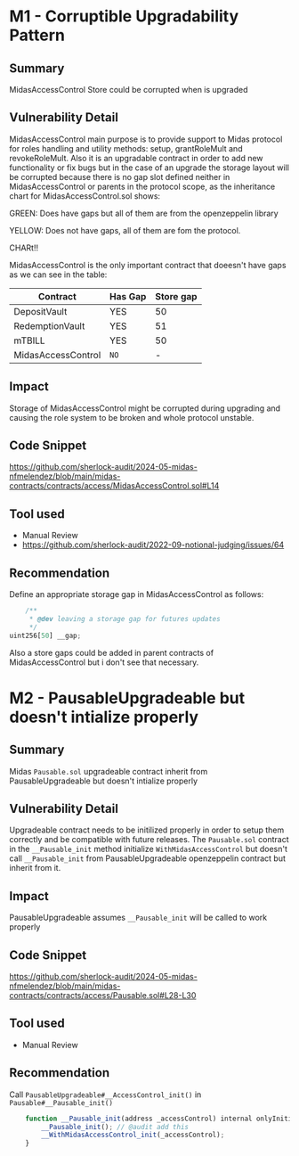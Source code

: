 # M1 - Corruptible Upgradability Pattern

## Summary
 
MidasAccessControl Store could be corrupted when is upgraded


## Vulnerability Detail

MidasAccessControl main purpose is to provide support to Midas protocol for roles handling and utility methods: setup, grantRoleMult and revokeRoleMult. Also it is an upgradable contract in order to add new functionality or fix bugs but in the case of an upgrade the storage layout will be corrupted because there is no gap slot defined neither in MidasAccessControl or parents in the protocol scope, as the inheritance chart for MidasAccessControl.sol shows:

GREEN: Does have gaps but all of them are from the openzeppelin library

YELLOW: Does not have gaps, all of them are fom the protocol.

CHARt!!

MidasAccessControl is the only important contract that doeesn't have gaps as we can see in the table:

| Contract | Has Gap | Store gap |
|----------|----------|----------|
| DepositVault | YES | 50 |
| RedemptionVault | YES | 51 |
| mTBILL | YES | 50 |
| MidasAccessControl | `NO` | - |



## Impact

Storage of MidasAccessControl might be corrupted during upgrading and causing the role system to be broken and whole protocol unstable.


## Code Snippet

https://github.com/sherlock-audit/2024-05-midas-nfmelendez/blob/main/midas-contracts/contracts/access/MidasAccessControl.sol#L14

## Tool used

- Manual Review
- [https://github.com/sherlock-audit/2022-09-notional-judging/issues/64
](https://github.com/sherlock-audit/2022-09-notional-judging/issues/64)

## Recommendation

Define an appropriate storage gap in MidasAccessControl as follows:

```javascript
    /**
     * @dev leaving a storage gap for futures updates
     */
uint256[50] __gap; 
```

Also a store gaps could be added in parent contracts of MidasAccessControl  but i don't see that necessary. 




# M2 - PausableUpgradeable but doesn't intialize properly

## Summary
Midas `Pausable.sol` upgradeable contract inherit from PausableUpgradeable but doesn't intialize properly
 
## Vulnerability Detail

Upgradeable contract needs to be initilized properly in order to setup them correctly and be compatible with future releases. The `Pausable.sol` contract  in the  `__Pausable_init` method initialize `WithMidasAccessControl` but doesn't call `__Pausable_init` from PausableUpgradeable openzeppelin contract but inherit from it. 

## Impact

PausableUpgradeable assumes `__Pausable_init` will be called to work properly 


## Code Snippet

https://github.com/sherlock-audit/2024-05-midas-nfmelendez/blob/main/midas-contracts/contracts/access/Pausable.sol#L28-L30

## Tool used

- Manual Review


## Recommendation

Call `PausableUpgradeable#__AccessControl_init()` in `Pausable#__Pausable_init()`

```javascript
    function __Pausable_init(address _accessControl) internal onlyInitializing {
        __Pausable_init(); // @audit add this
        __WithMidasAccessControl_init(_accessControl);
    }
```

